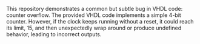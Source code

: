 This repository demonstrates a common but subtle bug in VHDL code: counter overflow. The provided VHDL code implements a simple 4-bit counter. However, if the clock keeps running without a reset, it could reach its limit, 15, and then unexpectedly wrap around or produce undefined behavior, leading to incorrect outputs.
